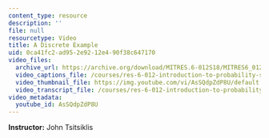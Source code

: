 ```yaml
---
content_type: resource
description: ''
file: null
resourcetype: Video
title: A Discrete Example
uid: 0ca41fc2-ad95-2e92-12e4-90f38c647170
video_files:
  archive_url: https://archive.org/download/MITRES.6-012S18/MITRES6_012S18_L01-07_300k.mp4
  video_captions_file: /courses/res-6-012-introduction-to-probability-spring-2018/b58bac62e714527da515943cde3f6eb8_AsSQdpZdP8U.vtt
  video_thumbnail_file: https://img.youtube.com/vi/AsSQdpZdP8U/default.jpg
  video_transcript_file: /courses/res-6-012-introduction-to-probability-spring-2018/a81aaf385dc5c2ef18675a738c6db649_AsSQdpZdP8U.pdf
video_metadata:
  youtube_id: AsSQdpZdP8U
---
```


**Instructor:** John Tsitsiklis